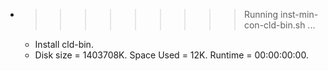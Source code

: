 * >>>>>>>>> Running inst-min-con-cld-bin.sh ...
  * Install cld-bin.
  * Disk size = 1403708K. Space Used = 12K. Runtime = 00:00:00:00.

